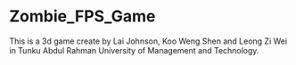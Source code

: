 # Zombie_FPS_Game
 
This is a 3d game create by Lai Johnson, Koo Weng Shen and Leong Zi Wei in Tunku Abdul Rahman University of Management and Technology. 
